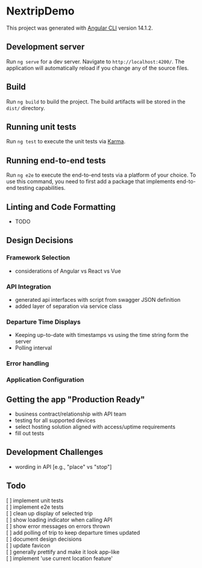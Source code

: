 # NextripDemo

This project was generated with [Angular CLI](https://github.com/angular/angular-cli) version 14.1.2.

## Development server

Run `ng serve` for a dev server. Navigate to `http://localhost:4200/`. The application will automatically reload if you change any of the source files.

## Build

Run `ng build` to build the project. The build artifacts will be stored in the `dist/` directory.

## Running unit tests

Run `ng test` to execute the unit tests via [Karma](https://karma-runner.github.io).

## Running end-to-end tests

Run `ng e2e` to execute the end-to-end tests via a platform of your choice. To use this command, you need to first add a package that implements end-to-end testing capabilities.

## Linting and Code Formatting

- TODO

## Design Decisions

### Framework Selection

- considerations of Angular vs React vs Vue

### API Integration

- generated api interfaces with script from swagger JSON definition
- added layer of separation via service class

### Departure Time Displays

- Keeping up-to-date with timestamps vs using the time string form the server
- Polling interval

### Error handling

### Application Configuration

## Getting the app "Production Ready"

- business contract/relationship with API team
- testing for all supported devices
- select hosting solution aligned with access/uptime requirements
- fill out tests

## Development Challenges

- wording in API [e.g., "place" vs "stop"]

## Todo

[ ] implement unit tests  
[ ] implement e2e tests  
[ ] clean up display of selected trip  
[ ] show loading indicator when calling API  
[ ] show error messages on errors thrown  
[ ] add polling of trip to keep departure times updated  
[ ] document design decisions  
[ ] update favicon  
[ ] generally prettify and make it look app-like  
[ ] implement 'use current location feature'
